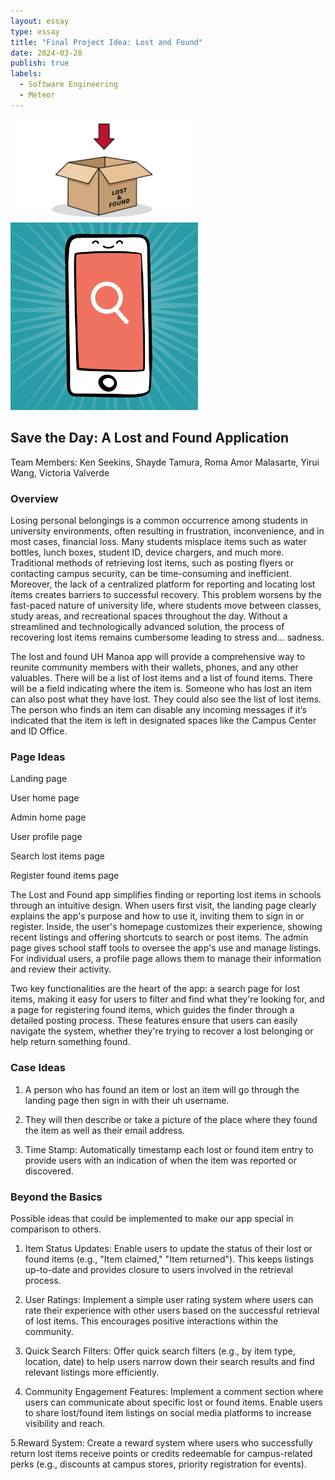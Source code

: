 ```yaml
---
layout: essay
type: essay
title: "Final Project Idea: Lost and Found"
date: 2024-03-28
publish: true
labels:
  - Software Engineering
  - Meteor
---
```

<div class="text-center p-4">
  <img width="300px" src="../img/box.png" class="img-thumbnail" >
  <img width="300px" src="../img/phone.png" class="img-thumbnail" >

</div>

## Save the Day: A Lost and Found Application
Team Members: Ken Seekins, Shayde Tamura, Roma Amor Malasarte, Yirui Wang, Victoria Valverde

### Overview
Losing personal belongings is a common occurrence among students in university environments, often resulting in frustration, inconvenience, and in most cases, financial loss. Many students misplace items such as water bottles, lunch boxes, student ID, device chargers, and much more. Traditional methods of retrieving lost items, such as posting flyers or contacting campus security, can be time-consuming and inefficient. Moreover, the lack of a centralized platform for reporting and locating lost items creates barriers to successful recovery. This problem worsens by the fast-paced nature of university life, where students move between classes, study areas, and recreational spaces throughout the day. Without a streamlined and technologically advanced solution, the process of recovering lost items remains cumbersome leading to stress and... sadness.

The lost and found UH Manoa app will provide a comprehensive way to reunite community members with their wallets, phones, and any other valuables. There will be a list of lost items and a list of found items. There will be a field indicating where the item is. Someone who has lost an item can also post what they have lost. They could also see the list of lost items. The person who finds an item can disable any incoming messages if it’s indicated that the item is left in designated spaces like the Campus Center and ID Office. 

### Page Ideas

Landing page

User home page

Admin home page

User profile page

Search lost items page

Register found items page


The Lost and Found app simplifies finding or reporting lost items in schools through an intuitive design. When users first visit, the landing page clearly explains the app's purpose and how to use it, inviting them to sign in or register. Inside, the user's homepage customizes their experience, showing recent listings and offering shortcuts to search or post items. The admin page gives school staff tools to oversee the app's use and manage listings. For individual users, a profile page allows them to manage their information and review their activity.

Two key functionalities are the heart of the app: a search page for lost items, making it easy for users to filter and find what they're looking for, and a page for registering found items, which guides the finder through a detailed posting process. These features ensure that users can easily navigate the system, whether they're trying to recover a lost belonging or help return something found.


### Case Ideas
1. A person who has found an item or lost an item will go through the landing page then sign in with their uh username.
  
2. They will then describe or take a picture of the place where they found the item as well as their email address.
   
3. Time Stamp: Automatically timestamp each lost or found item entry to provide users with an indication of when the item was reported or discovered.

### Beyond the Basics

Possible ideas that could be implemented to make our app special in comparison to others.

1. Item Status Updates: Enable users to update the status of their lost or found items (e.g., "Item claimed," "Item returned"). This keeps listings up-to-date and provides closure to users involved in the retrieval process.

2. User Ratings: Implement a simple user rating system where users can rate their experience with other users based on the successful retrieval of lost items. This encourages positive interactions within the community.

  
3. Quick Search Filters: Offer quick search filters (e.g., by item type, location, date) to help users narrow down their search results and find relevant listings more efficiently.

   
4. Community Engagement Features:
Implement a comment section where users can communicate about specific lost or found items. Enable users to share lost/found item listings on social media platforms to increase visibility and reach.

5.Reward System: Create a reward system where users who successfully return lost items receive points or credits redeemable for campus-related perks (e.g., discounts at campus stores, priority registration for events).



